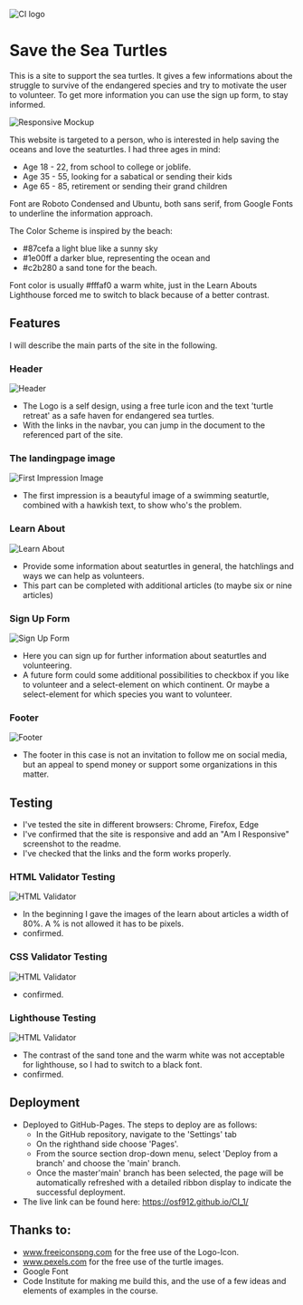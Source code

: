 ![CI logo](https://codeinstitute.s3.amazonaws.com/fullstack/ci_logo_small.png)

# Save the Sea Turtles

This is a site to support the sea turtles. It gives a few informations about the struggle to survive
of the endangered species and try to motivate the user to volunteer. To get more information you can
use the sign up form, to stay informed.

![Responsive Mockup](https://github.com/osf912/CI_1/blob/main/assets/readme-images/AmIResponsive.png)

This website is targeted to a person, who is interested in help saving the oceans and love the seaturtles.
I had three ages in mind:
  - Age 18 - 22, from school to college or joblife.
  - Age 35 - 55, looking for a sabatical or sending their kids
  - Age 65 - 85, retirement or sending their grand children

Font are Roboto Condensed and Ubuntu, both sans serif, from Google Fonts to underline the information approach.

The Color Scheme is inspired by the beach:

  - #87cefa a light blue like a sunny sky
  - #1e00ff a darker blue, representing the ocean and
  - #c2b280 a sand tone for the beach.

Font color is usually #fffaf0 a warm white, just in the Learn Abouts Lighthouse forced me to switch to black
because of a better contrast.

## Features

I will describe the main parts of the site in the following.

### Header

![Header](https://github.com/osf912/CI_1/blob/main/assets/readme-images/LogoNavbar.jpg)

  - The Logo is a self design, using a free turle icon and the text 'turtle retreat' as a safe haven for endangered sea turtles.
  - With the links in the navbar, you can jump in the document to the referenced part of the site.

### The landingpage image

![First Impression Image](https://github.com/osf912/CI_1/blob/main/assets/readme-images/FirstImp.jpg)

  - The first impression is a beautyful image of a swimming seaturtle, combined with a hawkish text, to show who's the problem. 

### Learn About

![Learn About](https://github.com/osf912/CI_1/blob/main/assets/readme-images/LearnAbout.jpg)

  - Provide some information about seaturtles in general, the hatchlings and ways we can help as volunteers.
  - This part can be completed with additional articles (to maybe six or nine articles)

### Sign Up Form

![Sign Up Form](https://github.com/osf912/CI_1/blob/main/assets/readme-images/SignUp.jpg)

  - Here you can sign up for further information about seaturtles and volunteering. 
  - A future form could some additional possibilities to checkbox if you like to volunteer and a select-element on which continent. Or maybe a select-element for which species you want to volunteer. 

### Footer

![Footer](https://github.com/osf912/CI_1/blob/main/assets/readme-images/Footer.jpg)

  - The footer in this case is not an invitation to follow me on social media, but an appeal to spend money or support
  some organizations in this matter.

## Testing

  - I've tested the site in different browsers: Chrome, Firefox, Edge
  - I've confirmed that the site is responsive and add an "Am I Responsive" screenshot to the readme.
  - I've checked that the links and the form works properly.

### HTML Validator Testing

![HTML Validator](https://github.com/osf912/CI_1/blob/main/assets/readme-images/HtmlChecker.jpg)

  - In the beginning I gave the images of the learn about articles a width of 80%. A % is not allowed it has to be pixels.
  - confirmed.

### CSS Validator Testing

![HTML Validator](https://github.com/osf912/CI_1/blob/main/assets/readme-images/CSS_Validator.jpg)

  - confirmed.

### Lighthouse Testing

![HTML Validator](https://github.com/osf912/CI_1/blob/main/assets/readme-images/lighthouse.jpg)

  - The contrast of the sand tone and the warm white was not acceptable for lighthouse, so I had to switch to a black font.
  - confirmed. 


## Deployment

  - Deployed to GitHub-Pages. The steps to deploy are as follows:
    - In the GitHub repository, navigate to the 'Settings' tab
    - On the righthand side choose 'Pages'.
    - From the source section drop-down menu, select 'Deploy from a branch' and choose the 'main' branch.
    - Once the master'main' branch has been selected, the page will be automatically refreshed with a detailed ribbon display to indicate the successful deployment.
  - The live link can be found here: https://osf912.github.io/CI_1/

## Thanks to:

  - www.freeiconspng.com for the free use of the Logo-Icon.
  - www.pexels.com for the free use of the turtle images.
  - Google Font
  - Code Institute for making me build this, and the use of a few ideas and elements of examples in the course.